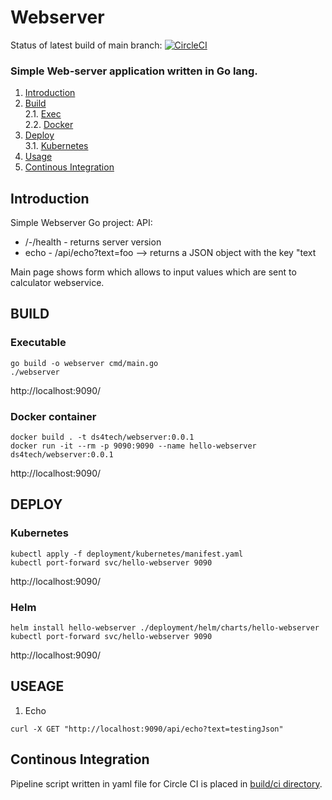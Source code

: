 # Webserver

Status of latest build of main branch:
[![CircleCI](https://dl.circleci.com/status-badge/img/gh/ds4tech/webserver-frontend/tree/dev.svg?style=svg)](https://dl.circleci.com/status-badge/redirect/gh/ds4tech/webserver-frontend/tree/dev)

### Simple Web-server application written in Go lang.

1. [Introduction](#intro)
2. [Build](#build) <br>
   2.1. [Exec](#build.exe) <br>
   2.2. [Docker](#build.docker)
3. [Deploy](#deploy) <br>
 3.1. [Kubernetes](#deploy.k8s) <br>
4. [Usage](#usage)
5. [Continous Integration](#ci)


## Introduction <a name="intro"></a>

Simple Webserver Go project:<a name="intro"></a>
API:
- /-/health - returns server version 
- echo - /api/echo?text=foo --> returns a JSON object with the key "text

Main page shows form which allows to input values which are sent to calculator webservice.

## BUILD <a name="build"></a>

### Executable <a name="build.exe"></a>
```
go build -o webserver cmd/main.go 
./webserver
```

http://localhost:9090/

### Docker container <a name="build.docker"></a>
```
docker build . -t ds4tech/webserver:0.0.1
docker run -it --rm -p 9090:9090 --name hello-webserver ds4tech/webserver:0.0.1
```

http://localhost:9090/

## DEPLOY <a name="deploy"></a>

### Kubernetes <a name="deploy.k8s"></a>
```
kubectl apply -f deployment/kubernetes/manifest.yaml
kubectl port-forward svc/hello-webserver 9090
```

http://localhost:9090/

### Helm <a name="deploy.k8s"></a>
```
helm install hello-webserver ./deployment/helm/charts/hello-webserver
kubectl port-forward svc/hello-webserver 9090
```

http://localhost:9090/

## USEAGE <a name="usage"></a>

1. Echo
```
curl -X GET "http://localhost:9090/api/echo?text=testingJson"
```

## Continous Integration <a name="ci"></a>
Pipeline script written in yaml file for Circle CI is placed in [build/ci directory](https://github.com/ds4tech/covantis-sre/blob/main/.circleci/config.yml).  <br>
